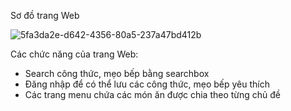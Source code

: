 Sơ đồ trang Web

![5fa3da2e-d642-4356-80a5-237a47bd412b](https://github.com/DaoAnhThien/Web-NT208/assets/117579985/2bae4579-d72c-4da4-9a1b-33697dbb05bb)

Các chức năng của trang Web:
- Search công thức, mẹo bếp bằng searchbox
- Đăng nhập để có thể lưu các công thức, mẹo bếp yêu thích
- Các trang menu chứa các món ăn được chia theo từng chủ đề
